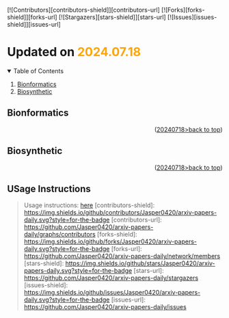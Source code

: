 [![Contributors][contributors-shield]][contributors-url]
[![Forks][forks-shield]][forks-url]
[![Stargazers][stars-shield]][stars-url]
[![Issues][issues-shield]][issues-url]

# Updated on <span style='color:orange;'>2024.07.18</span>
<details open>
  <summary>Table of Contents</summary>
  <ol>
    <li><a href=#Bionformatics>Bionformatics</a></li>
    <li><a href=#Biosynthetic>Biosynthetic</a></li>

  </ol>
</details>

## Bionformatics


<p align=right>(<a href=#updated-on-<span-style='color:orange;'>20240718</span>>back to top</a>)</p>

## Biosynthetic

<p align=right>(<a href=#updated-on-<span-style='color:orange;'>20240718</span>>back to top</a>)</p>

## USage Instructions 
> Usage instructions: [here](./docs/README.md#usage)
[contributors-shield]: https://img.shields.io/github/contributors/Jasper0420/arxiv-papers-daily.svg?style=for-the-badge
[contributors-url]: https://github.com/Jasper0420/arxiv-papers-daily/graphs/contributors
[forks-shield]: https://img.shields.io/github/forks/Jasper0420/arxiv-papers-daily.svg?style=for-the-badge
[forks-url]: https://github.com/Jasper0420/arxiv-papers-daily/network/members
[stars-shield]: https://img.shields.io/github/stars/Jasper0420/arxiv-papers-daily.svg?style=for-the-badge
[stars-url]: https://github.com/Jasper0420/arxiv-papers-daily/stargazers
[issues-shield]: https://img.shields.io/github/issues/Jasper0420/arxiv-papers-daily.svg?style=for-the-badge
[issues-url]: https://github.com/Jasper0420/arxiv-papers-daily/issues

